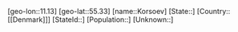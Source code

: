 ﻿---
location: [55.33,11.13]
mapzoom: [7,12] 
mapmarker: city 
type: City
tags:
- geo/City


SpocWebEntityId: 31584
isDeleted: false
confidential: public

---
[geo-lon::11.13]
[geo-lat::55.33]
[name::Korsoev]
[State::]
[Country::[[Denmark]]]
[StateId::]
[Population::]
[Unknown::]

